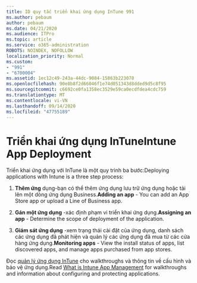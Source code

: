 ```yaml
---
title: ID quy tắc triển khai ứng dụng InTune 991
ms.author: pebaum
author: pebaum
ms.date: 04/21/2020
ms.audience: ITPro
ms.topic: article
ms.service: o365-administration
ROBOTS: NOINDEX, NOFOLLOW
localization_priority: Normal
ms.custom:
- "991"
- "6700004"
ms.assetid: 1ec12c49-243a-44dc-9084-15863b223078
ms.openlocfilehash: 90e8b8f2d66046f1e74d051343d8dded9d5c8f95
ms.sourcegitcommit: c6692ce0fa1358ec3529e59ca0ecdfdea4cdc759
ms.translationtype: MT
ms.contentlocale: vi-VN
ms.lasthandoff: 09/14/2020
ms.locfileid: "47755189"
---
```

# <a name="intune-app-deployment"></a><span data-ttu-id="39901-102">Triển khai ứng dụng InTune</span><span class="sxs-lookup"><span data-stu-id="39901-102">Intune App Deployment</span></span>

<span data-ttu-id="39901-103">Triển khai ứng dụng với InTune là một quy trình ba bước:</span><span class="sxs-lookup"><span data-stu-id="39901-103">Deploying applications with Intune is a three step process:</span></span>
  
1. <span data-ttu-id="39901-104">**Thêm ứng** dụng-bạn có thể thêm ứng dụng lưu trữ ứng dụng hoặc tải lên một dòng ứng dụng Business.</span><span class="sxs-lookup"><span data-stu-id="39901-104">**Adding an app** - You can add an App Store app or upload a Line of Business app.</span></span>

2. <span data-ttu-id="39901-105">**Gán một ứng dụng** -xác định phạm vi triển khai ứng dụng.</span><span class="sxs-lookup"><span data-stu-id="39901-105">**Assigning an app** - Determine the scope of deployment of the application.</span></span>

3. <span data-ttu-id="39901-106">**Giám sát ứng dụng** -xem trạng thái cài đặt của ứng dụng, danh sách các ứng dụng đã phát hiện và quản lý các ứng dụng đã mua từ các cửa hàng ứng dụng.</span><span class="sxs-lookup"><span data-stu-id="39901-106">**Monitoring apps** - View the install status of apps, list discovered apps, and manage apps purchased from app stores.</span></span>

<span data-ttu-id="39901-107">Đọc [quản lý ứng dụng InTune](https://docs.microsoft.com/intune/app-management) cho walkthroughs và thông tin về cấu hình và bảo vệ ứng dụng.</span><span class="sxs-lookup"><span data-stu-id="39901-107">Read [What is Intune App Management](https://docs.microsoft.com/intune/app-management) for walkthroughs and information about configuring and protecting applications.</span></span>
  